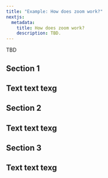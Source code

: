 ```yaml
---
title: "Example: How does zoom work?"
nextjs:
  metadata:
    title: How does zoom work?
    description: TBD.
---
```


TBD

## Section 1
Text text texg
---

## Section 2
Text text texg
---

## Section 3
Text text texg
---

